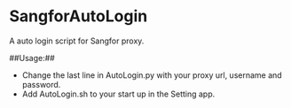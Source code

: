 SangforAutoLogin
================
A auto login script for Sangfor proxy.

##Usage:##

* Change the last line in AutoLogin.py with your proxy url, username and password.
* Add AutoLogin.sh to your start up in the Setting app.

